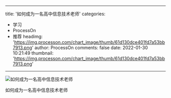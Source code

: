 
---
title: '如何成为一名高中信息技术老师'
categories: 
 - 学习
 - ProcessOn
 - 推荐
headimg: 'https://img.processon.com/chart_image/thumb/61d130dce401fd7a53bb7913.png'
author: ProcessOn
comments: false
date: 2022-01-30 10:21:49
thumbnail: 'https://img.processon.com/chart_image/thumb/61d130dce401fd7a53bb7913.png'
---

<div>   
<img class="thumb" alt="如何成为一名高中信息技术老师" src="https://img.processon.com/chart_image/thumb/61d130dce401fd7a53bb7913.png" referrerpolicy="no-referrer">
<p>如何成为一名高中信息技术老师</p>  
</div>
            